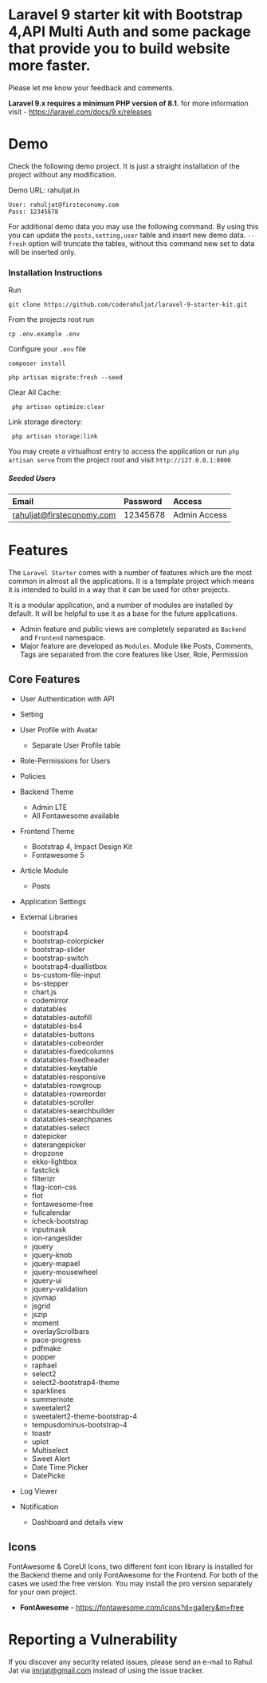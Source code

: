 # Laravel 9 starter kit with Bootstrap 4,API Multi Auth and some package that provide you to build website more faster.

Please let me know your feedback and comments.

**Laravel 9.x requires a minimum PHP version of 8.1.** for more information visit -  https://laravel.com/docs/9.x/releases

# Demo
Check the following demo project. It is just a straight installation of the project without any modification.

Demo URL: rahuljat.in

```
User: rahuljat@firsteconomy.com
Pass: 12345678
```

For additional demo data you may use the following command. By using this you can  update the `posts,setting,user` table and insert new demo data. `--fresh` option will truncate the tables, without this command new set to data will be inserted only.

### Installation Instructions
Run
```
git clone https://github.com/coderahuljat/laravel-9-starter-kit.git
```
From the projects root run 
```
cp .env.example .env
```
Configure your `.env` file
```
composer install
```
```
php artisan migrate:fresh --seed
```
Clear All Cache:
```
 php artisan optimize:clear
```

Link storage directory:
```
 php artisan storage:link
```
You may create a virtualhost entry to access the application or run `php artisan serve` from the project root and visit `http://127.0.0.1:8000`


##### Seeded Users

|Email|Password|Access|
|:------------|:------------|:------------|
|rahuljat@firsteconomy.com|12345678|Admin Access|

# Features

The `Laravel Starter` comes with a number of features which are the most common in almost all the applications. It is a template project which means it is intended to build in a way that it can be used for other projects.

It is a modular application, and a number of modules are installed by default. It will be helpful to use it as a base for the future applications.

* Admin feature and public views are completely separated as `Backend` and `Frontend` namespace.
* Major feature are developed as `Modules`. Module like Posts, Comments, Tags are separated from the core features like User, Role, Permission


## Core Features

* User Authentication with API
* Setting
* User Profile with Avatar
  * Separate User Profile table
* Role-Permissions for Users
* Policies

* Backend Theme
  * Admin LTE
  * All Fontawesome available
* Frontend Theme
  * Bootstrap 4, Impact Design Kit
  * Fontawesome 5
* Article Module
  * Posts
* Application Settings
* External Libraries
  * bootstrap4
  * bootstrap-colorpicker
  * bootstrap-slider
  * bootstrap-switch
  * bootstrap4-duallistbox
  * bs-custom-file-input
  * bs-stepper
  * chart.js
  * codemirror
  * datatables
  * datatables-autofill
  * datatables-bs4
  * datatables-buttons
  * datatables-colreorder
  * datatables-fixedcolumns
  * datatables-fixedheader
  * datatables-keytable
  * datatables-responsive
  * datatables-rowgroup
  * datatables-rowreorder
  * datatables-scroller
  * datatables-searchbuilder
  * datatables-searchpanes
  * datatables-select
  * datepicker
  * daterangepicker
  * dropzone
  * ekko-lightbox
  * fastclick
  * filterizr
  * flag-icon-css
  * flot
  * fontawesome-free
  * fullcalendar
  * icheck-bootstrap
  * inputmask
  * ion-rangeslider
  * jquery
  * jquery-knob
  * jquery-mapael
  * jquery-mousewheel
  * jquery-ui
  * jquery-validation
  * jqvmap
  * jsgrid
  * jszip
  * moment
  * overlayScrollbars
  * pace-progress
  * pdfmake
  * popper
  * raphael
  * select2
  * select2-bootstrap4-theme
  * sparklines
  * summernote
  * sweetalert2
  * sweetalert2-theme-bootstrap-4
  * tempusdominus-bootstrap-4
  * toastr
  * uplot
  * Multiselect
  * Sweet Alert
  * Date Time Picker
  * DatePicke
* Log Viewer
* Notification
  * Dashboard and details view
## Icons
FontAwesome & CoreUI Icons, two different font icon library is installed for the Backend theme and only FontAwesome for the Frontend. For both of the cases we used the free version. You may install the pro version separately for your own project.

* **FontAwesome** - https://fontawesome.com/icons?d=gallery&m=free



# Reporting a Vulnerability
If you discover any security related issues, please send an e-mail to Rahul Jat via imrjat@gmail.com instead of using the issue tracker.
